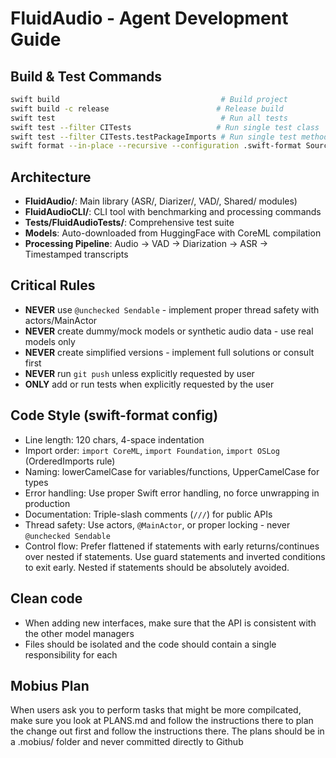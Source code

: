 # FluidAudio - Agent Development Guide

## Build & Test Commands

```bash
swift build                                    # Build project
swift build -c release                        # Release build
swift test                                     # Run all tests
swift test --filter CITests                   # Run single test class
swift test --filter CITests.testPackageImports # Run single test method
swift format --in-place --recursive --configuration .swift-format Sources/ Tests/
```

## Architecture

- **FluidAudio/**: Main library (ASR/, Diarizer/, VAD/, Shared/ modules)
- **FluidAudioCLI/**: CLI tool with benchmarking and processing commands
- **Tests/FluidAudioTests/**: Comprehensive test suite
- **Models**: Auto-downloaded from HuggingFace with CoreML compilation
- **Processing Pipeline**: Audio → VAD → Diarization → ASR → Timestamped transcripts

## Critical Rules

- **NEVER** use `@unchecked Sendable` - implement proper thread safety with actors/MainActor
- **NEVER** create dummy/mock models or synthetic audio data - use real models only
- **NEVER** create simplified versions - implement full solutions or consult first
- **NEVER** run `git push` unless explicitly requested by user
- **ONLY** add or run tests when explicitly requested by the user

## Code Style (swift-format config)

- Line length: 120 chars, 4-space indentation
- Import order: `import CoreML`, `import Foundation`, `import OSLog` (OrderedImports rule)
- Naming: lowerCamelCase for variables/functions, UpperCamelCase for types
- Error handling: Use proper Swift error handling, no force unwrapping in production
- Documentation: Triple-slash comments (`///`) for public APIs
- Thread safety: Use actors, `@MainActor`, or proper locking - never `@unchecked Sendable`
- Control flow: Prefer flattened if statements with early returns/continues over nested if statements. Use guard statements and inverted conditions to exit early. Nested if statements should be absolutely avoided.

## Clean code

- When adding new interfaces, make sure that the API is consistent with the other model managers
- Files should be isolated and the code should contain a single responsibility for each

## Mobius Plan

When users ask you to perform tasks that might be more compilcated, make sure you look at PLANS.md and follow the instructions there to plan the change out first and follow the instructions there. The plans should be in a .mobius/ folder and never committed directly to Github
